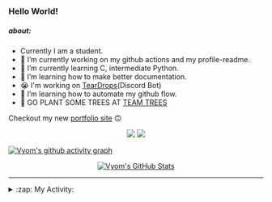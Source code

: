 ### Hello World!

##### about:
- Currently I am a student.
- 🔭 I’m currently working on my github actions and my profile-readme. 
- 🌱 I’m currently learning C, intermediate Python.
- 🌱 I’m learning how to make better documentation.
- 😭 I'm working on [TearDrops](https://github.com/Vyvy-vi/TearDrops)(Discord Bot)
- 🌱 I’m learning how to automate my github flow.
- 🌱 GO PLANT SOME TREES AT [TEAM TREES](https://teamtrees.org/)

Checkout my new [portfolio site](https://vyvy-vi.github.io/portfolio) 🙃

<p align="center">
  <a href="https://twitter.com/Vyvy_viM"><img target="_blank" src="https://img.shields.io/badge/twitter%20@Vyvy_viM-0D95E8?style=for-the-badge&logo=twitter&logoColor=white"/></a> 
  <a href="https://vyvy-vi.github.io/portfolio"><img target="_blank" src="https://img.shields.io/badge/-I%27m_craving_for_open_source-green?style=for-the-badge&logo=github&logoColor=black"/></a> 
</p>

[![Vyom's github activity graph](https://activity-graph.herokuapp.com/graph?username=Vyvy-vi)](https://github.com/ashutosh00710/github-readme-activity-graph)

<p align="center">
<a href="https://github.com/Vyvy-vi/Vyvy-vi">
  <img src="https://profile-readme-git-master.vyvy-vi.vercel.app/api?username=Vyvy-vi&show_icons=true&line_height=27&count_private=true&title_color=ffffff&text_color=c9cacc&icon_color=2bbc8a&bg_color=1d1f21" alt="Vyom's GitHub Stats" />
</a>
</p>


---
<details>
  <summary>:zap: My Activity:</summary>
  
<!--START_SECTION:waka-->
**I'm a Night 🦉** 

```text
🌞 Morning    20 commits     ███████░░░░░░░░░░░░░░░░░░   29.85% 
🌆 Daytime    12 commits     ████░░░░░░░░░░░░░░░░░░░░░   17.91% 
🌃 Evening    13 commits     ████░░░░░░░░░░░░░░░░░░░░░   19.4% 
🌙 Night      22 commits     ████████░░░░░░░░░░░░░░░░░   32.84%

```
📅 **I'm Most Productive on Monday** 

```text
Monday       13 commits     ████░░░░░░░░░░░░░░░░░░░░░   19.4% 
Tuesday      7 commits      ██░░░░░░░░░░░░░░░░░░░░░░░   10.45% 
Wednesday    10 commits     ███░░░░░░░░░░░░░░░░░░░░░░   14.93% 
Thursday     6 commits      ██░░░░░░░░░░░░░░░░░░░░░░░   8.96% 
Friday       6 commits      ██░░░░░░░░░░░░░░░░░░░░░░░   8.96% 
Saturday     13 commits     ████░░░░░░░░░░░░░░░░░░░░░   19.4% 
Sunday       12 commits     ████░░░░░░░░░░░░░░░░░░░░░   17.91%

```


📊 **This Week I Spent My Time On** 

```text
🔥 Editors: 
Vim                      16 hrs 38 mins      █████████████████████████   100.0%

🐱‍💻 Projects: 
TearDrops                12 hrs 35 mins      ███████████████████░░░░░░   75.6% 
Unknown Project          2 hrs 45 mins       ████░░░░░░░░░░░░░░░░░░░░░   16.57% 
Calculator               30 mins             ░░░░░░░░░░░░░░░░░░░░░░░░░   3.07% 
.dotfiles                21 mins             ░░░░░░░░░░░░░░░░░░░░░░░░░   2.2% 
discord-rpc              6 mins              ░░░░░░░░░░░░░░░░░░░░░░░░░   0.68%

```


<!--END_SECTION:waka-->
</details>
